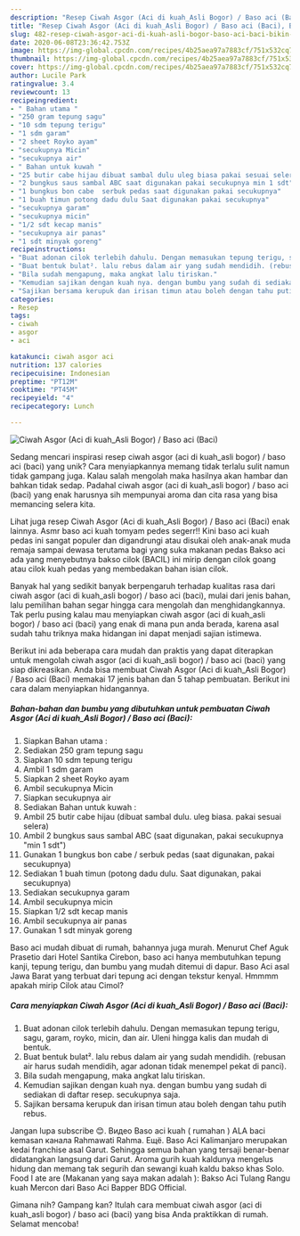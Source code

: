 ```yaml
---
description: "Resep Ciwah Asgor (Aci di kuah_Asli Bogor) / Baso aci (Baci), Bikin Ngiler"
title: "Resep Ciwah Asgor (Aci di kuah_Asli Bogor) / Baso aci (Baci), Bikin Ngiler"
slug: 482-resep-ciwah-asgor-aci-di-kuah-asli-bogor-baso-aci-baci-bikin-ngiler
date: 2020-06-08T23:36:42.753Z
image: https://img-global.cpcdn.com/recipes/4b25aea97a7883cf/751x532cq70/ciwah-asgor-aci-di-kuah_asli-bogor-baso-aci-baci-foto-resep-utama.jpg
thumbnail: https://img-global.cpcdn.com/recipes/4b25aea97a7883cf/751x532cq70/ciwah-asgor-aci-di-kuah_asli-bogor-baso-aci-baci-foto-resep-utama.jpg
cover: https://img-global.cpcdn.com/recipes/4b25aea97a7883cf/751x532cq70/ciwah-asgor-aci-di-kuah_asli-bogor-baso-aci-baci-foto-resep-utama.jpg
author: Lucile Park
ratingvalue: 3.4
reviewcount: 13
recipeingredient:
- " Bahan utama "
- "250 gram tepung sagu"
- "10 sdm tepung terigu"
- "1 sdm garam"
- "2 sheet Royko ayam"
- "secukupnya Micin"
- "secukupnya air"
- " Bahan untuk kuwah "
- "25 butir cabe hijau dibuat sambal dulu uleg biasa pakai sesuai selera"
- "2 bungkus saus sambal ABC saat digunakan pakai secukupnya min 1 sdt"
- "1 bungkus bon cabe  serbuk pedas saat digunakan pakai secukupnya"
- "1 buah timun potong dadu dulu Saat digunakan pakai secukupnya"
- "secukupnya garam"
- "secukupnya micin"
- "1/2 sdt kecap manis"
- "secukupnya air panas"
- "1 sdt minyak goreng"
recipeinstructions:
- "Buat adonan cilok terlebih dahulu. Dengan memasukan tepung terigu, sagu, garam, royko, micin, dan air. Uleni hingga kalis dan mudah di bentuk."
- "Buat bentuk bulat². lalu rebus dalam air yang sudah mendidih. (rebusan air harus sudah mendidih, agar adonan tidak menempel pekat di panci)."
- "Bila sudah mengapung, maka angkat lalu tiriskan."
- "Kemudian sajikan dengan kuah nya. dengan bumbu yang sudah di sediakan di daftar resep. secukupnya saja."
- "Sajikan bersama kerupuk dan irisan timun atau boleh dengan tahu putih rebus."
categories:
- Resep
tags:
- ciwah
- asgor
- aci

katakunci: ciwah asgor aci 
nutrition: 137 calories
recipecuisine: Indonesian
preptime: "PT12M"
cooktime: "PT45M"
recipeyield: "4"
recipecategory: Lunch

---
```



![Ciwah Asgor (Aci di kuah_Asli Bogor) / Baso aci (Baci)](https://img-global.cpcdn.com/recipes/4b25aea97a7883cf/751x532cq70/ciwah-asgor-aci-di-kuah_asli-bogor-baso-aci-baci-foto-resep-utama.jpg)

Sedang mencari inspirasi resep ciwah asgor (aci di kuah_asli bogor) / baso aci (baci) yang unik? Cara menyiapkannya memang tidak terlalu sulit namun tidak gampang juga. Kalau salah mengolah maka hasilnya akan hambar dan bahkan tidak sedap. Padahal ciwah asgor (aci di kuah_asli bogor) / baso aci (baci) yang enak harusnya sih mempunyai aroma dan cita rasa yang bisa memancing selera kita.

Lihat juga resep Ciwah Asgor (Aci di kuah_Asli Bogor) / Baso aci (Baci) enak lainnya. Asmr baso aci kuah tomyam pedes segerr!! Kini baso aci kuah pedas ini sangat populer dan digandrungi atau disukai oleh anak-anak muda remaja sampai dewasa terutama bagi yang suka makanan pedas Bakso aci ada yang menyebutnya bakso cilok (BACIL) ini mirip dengan cilok goang atau cilok kuah pedas yang membedakan bahan isian cilok.

Banyak hal yang sedikit banyak berpengaruh terhadap kualitas rasa dari ciwah asgor (aci di kuah_asli bogor) / baso aci (baci), mulai dari jenis bahan, lalu pemilihan bahan segar hingga cara mengolah dan menghidangkannya. Tak perlu pusing kalau mau menyiapkan ciwah asgor (aci di kuah_asli bogor) / baso aci (baci) yang enak di mana pun anda berada, karena asal sudah tahu triknya maka hidangan ini dapat menjadi sajian istimewa.


Berikut ini ada beberapa cara mudah dan praktis yang dapat diterapkan untuk mengolah ciwah asgor (aci di kuah_asli bogor) / baso aci (baci) yang siap dikreasikan. Anda bisa membuat Ciwah Asgor (Aci di kuah_Asli Bogor) / Baso aci (Baci) memakai 17 jenis bahan dan 5 tahap pembuatan. Berikut ini cara dalam menyiapkan hidangannya.

<!--inarticleads1-->

##### Bahan-bahan dan bumbu yang dibutuhkan untuk pembuatan Ciwah Asgor (Aci di kuah_Asli Bogor) / Baso aci (Baci):

1. Siapkan  Bahan utama :
1. Sediakan 250 gram tepung sagu
1. Siapkan 10 sdm tepung terigu
1. Ambil 1 sdm garam
1. Siapkan 2 sheet Royko ayam
1. Ambil secukupnya Micin
1. Siapkan secukupnya air
1. Sediakan  Bahan untuk kuwah :
1. Ambil 25 butir cabe hijau (dibuat sambal dulu. uleg biasa. pakai sesuai selera)
1. Ambil 2 bungkus saus sambal ABC (saat digunakan, pakai secukupnya &#34;min 1 sdt&#34;)
1. Gunakan 1 bungkus bon cabe / serbuk pedas (saat digunakan, pakai secukupnya)
1. Sediakan 1 buah timun (potong dadu dulu. Saat digunakan, pakai secukupnya)
1. Sediakan secukupnya garam
1. Ambil secukupnya micin
1. Siapkan 1/2 sdt kecap manis
1. Ambil secukupnya air panas
1. Gunakan 1 sdt minyak goreng


Baso aci mudah dibuat di rumah, bahannya juga murah. Menurut Chef Aguk Prasetio dari Hotel Santika Cirebon, baso aci hanya membutuhkan tepung kanji, tepung terigu, dan bumbu yang mudah ditemui di dapur. Baso Aci asal Jawa Barat yang terbuat dari tepung aci dengan tekstur kenyal. Hmmmm apakah mirip Cilok atau Cimol? 

<!--inarticleads2-->

##### Cara menyiapkan Ciwah Asgor (Aci di kuah_Asli Bogor) / Baso aci (Baci):

1. Buat adonan cilok terlebih dahulu. Dengan memasukan tepung terigu, sagu, garam, royko, micin, dan air. Uleni hingga kalis dan mudah di bentuk.
1. Buat bentuk bulat². lalu rebus dalam air yang sudah mendidih. (rebusan air harus sudah mendidih, agar adonan tidak menempel pekat di panci).
1. Bila sudah mengapung, maka angkat lalu tiriskan.
1. Kemudian sajikan dengan kuah nya. dengan bumbu yang sudah di sediakan di daftar resep. secukupnya saja.
1. Sajikan bersama kerupuk dan irisan timun atau boleh dengan tahu putih rebus.


Jangan lupa subscribe 😊. Видео Baso aci kuah ( rumahan ) ALA baci kemasan канала Rahmawati Rahma. Ещё. Baso Aci Kalimanjaro merupakan kedai franchise asal Garut. Sehingga semua bahan yang tersaji benar-benar didatangkan langsung dari Garut. Aroma gurih kuah kaldunya mengelus hidung dan memang tak segurih dan sewangi kuah kaldu bakso khas Solo. Food I ate are (Makanan yang saya makan adalah ): Bakso Aci Tulang Rangu kuah Mercon dari Baso Aci Bapper BDG Official. 

Gimana nih? Gampang kan? Itulah cara membuat ciwah asgor (aci di kuah_asli bogor) / baso aci (baci) yang bisa Anda praktikkan di rumah. Selamat mencoba!
